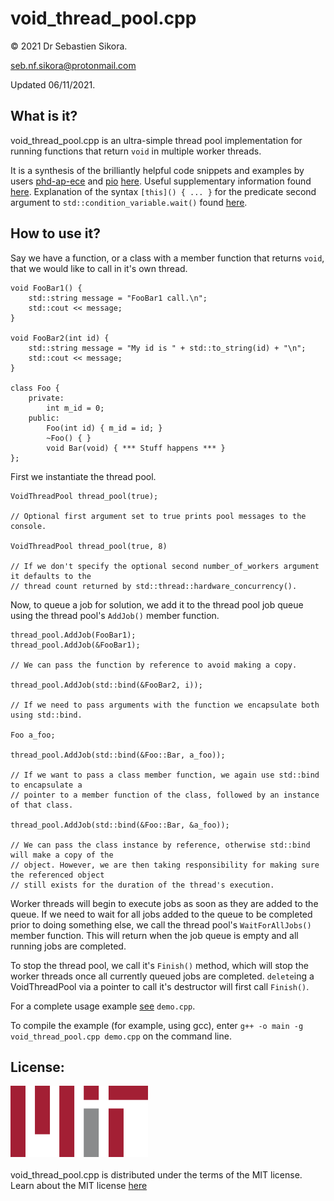 # void_thread_pool.cpp

© 2021 Dr Sebastien Sikora.

[seb.nf.sikora@protonmail.com](mailto:seb.nf.sikora@protonmail.com)

Updated 06/11/2021.

What is it?
-------------------------
void_thread_pool.cpp is an ultra-simple thread pool implementation for running functions that return `void` in multiple worker threads.

It is a synthesis of the brilliantly helpful code snippets and examples by users [phd-ap-ece](https://stackoverflow.com/users/3818417/phd-ap-ece) and [pio](https://stackoverflow.com/users/2724420/pio) [here](https://stackoverflow.com/questions/15752659/thread-pooling-in-c11).
Useful supplementary information found [here](https://stackoverflow.com/questions/10673585/start-thread-with-member-function).
Explanation of the syntax `[this]() { ... }` for the predicate second argument to `std::condition_variable.wait()` found [here](https://stackoverflow.com/questions/39565218/c-condition-variable-wait-for-predicate-in-my-class-stdthread-unresolved-o).

How to use it?
-------------------------
Say we have a function, or a class with a member function that returns `void`, that we would like to call in it's own thread.
```
void FooBar1() {
	std::string message = "FooBar1 call.\n";
	std::cout << message;
}

void FooBar2(int id) {
	std::string message = "My id is " + std::to_string(id) + "\n";
	std::cout << message;
}

class Foo {
	private:
		int m_id = 0;
	public:
		Foo(int id) { m_id = id; }
		~Foo() { }
		void Bar(void) { *** Stuff happens *** }
};
```
First we instantiate the thread pool.
```
VoidThreadPool thread_pool(true);

// Optional first argument set to true prints pool messages to the console.

VoidThreadPool thread_pool(true, 8)

// If we don't specify the optional second number_of_workers argument it defaults to the
// thread count returned by std::thread::hardware_concurrency().
```
Now, to queue a job for solution, we add it to the thread pool job queue using the thread pool's `AddJob()` member function.
```
thread_pool.AddJob(FooBar1);
thread_pool.AddJob(&FooBar1);

// We can pass the function by reference to avoid making a copy.

thread_pool.AddJob(std::bind(&FooBar2, i));

// If we need to pass arguments with the function we encapsulate both using std::bind.

Foo a_foo;

thread_pool.AddJob(std::bind(&Foo::Bar, a_foo));

// If we want to pass a class member function, we again use std::bind to encapsulate a
// pointer to a member function of the class, followed by an instance of that class.

thread_pool.AddJob(std::bind(&Foo::Bar, &a_foo));

// We can pass the class instance by reference, otherwise std::bind will make a copy of the
// object. However, we are then taking responsibility for making sure the referenced object
// still exists for the duration of the thread's execution.
```
Worker threads will begin to execute jobs as soon as they are added to the queue. If we need to wait for all jobs added to the queue to be completed prior to doing something else, we call the thread pool's `WaitForAllJobs()` member function. This will return when the job queue is empty and all running jobs are completed.


To stop the thread pool, we call it's `Finish()` method, which will stop the worker threads once all currently queued jobs are completed. `delete`ing a VoidThreadPool via a pointer to call it's destructor will first call `Finish()`.  


For a complete usage example [see](https://github.com/sebsikora/void_thread_pool/blob/main/main.cpp) `demo.cpp`.


To compile the example (for example, using gcc), enter `g++ -o main -g void_thread_pool.cpp demo.cpp` on the command line.

License:
-------------------------
![Mit License Logo](./220px-MIT_logo.png)
<br/><br/>
void_thread_pool.cpp is distributed under the terms of the MIT license.
Learn about the MIT license [here](https://choosealicense.com/licenses/mit/)
